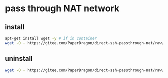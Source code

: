 # pass through NAT network



## install

```bash
apt-get install wget -y # if in container
wget -O - https://gitee.com/PaperDragon/direct-ssh-passthrough-nat/raw/support_container/frpc_linux_install.sh | bash
```

## uninstall

```bash
wget -O - https://gitee.com/PaperDragon/direct-ssh-passthrough-nat/raw/support_container/frpc_linux_uninstall.sh | bash
```
